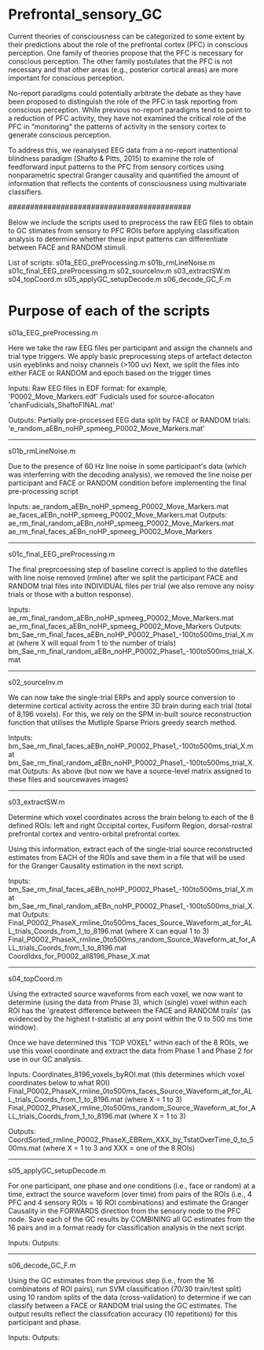 # Prefrontal_sensory_GC

Current theories of consciousness can be categorized to some extent by their predictions about the role of the prefrontal cortex (PFC) in conscious perception. One family of theories propose that the PFC is necessary for conscious perception. The other family postulates that the PFC is not necessary and that other areas (e.g., posterior cortical areas) are more important for conscious perception. 

No-report paradigms could potentially arbitrate the debate as they have been proposed to distinguish the role of the PFC in task reporting from conscious perception. While previous no-report paradigms tend to point to a reduction of PFC activity, they have not examined the critical role of the PFC in “monitoring” the patterns of activity in the sensory cortex to generate conscious perception. 

To address this, we reanalysed EEG data from a no-report inattentional blindness paradigm (Shafto & Pitts, 2015) to examine the role of feedforward input patterns to the PFC from sensory cortices using nonparametric spectral Granger causality and quantified the amount of information that reflects the contents of consciousness using multivariate classifiers.

##########################################

Below we include the scripts used to preprocess the raw EEG files to obtain to GC stimates from sensory to PFC ROIs before applying classification analysis to determine whether these input patterns can differentiate between FACE and RANDOM stimuli.

List of scripts:
s01a_EEG_preProcessing.m
s01b_rmLineNoise.m
s01c_final_EEG_preProcessing.m
s02_sourceInv.m
s03_extractSW.m
s04_topCoord.m
s05_applyGC_setupDecode.m
s06_decode_GC_F.m


# Purpose of each of the scripts
s01a_EEG_preProcessing.m

Here we take the raw EEG files per participant and assign the channels and trial type triggers.
We apply basic preprocessing steps of artefact detecton usin eyeblinks and noisy channels (>100 uv)
Next, we split the files into either FACE or RANDOM and epoch based on the trigger times

Inputs: Raw EEG files in EDF format: for example, 'P0002_Move_Markers.edf'
        Fudicials used for source-allocaton 'chanFudicials_ShaftoFINAL.mat'

Outputs: Partially pre-processed EEG data split by FACE or RANDOM trials: 'e_random_aEBn_noHP_spmeeg_P0002_Move_Markers.mat'


********************************
s01b_rmLineNoise.m

Due to the presence of 60 Hz line noise in some participant's data (which was interferring with the decoding analysis), we removed the line noise per participant and FACE or RANDOM condition before implementing the final pre-processing script

Inputs: ae_random_aEBn_noHP_spmeeg_P0002_Move_Markers.mat
        ae_faces_aEBn_noHP_spmeeg_P0002_Move_Markers.mat
Outputs: ae_rm_final_random_aEBn_noHP_spmeeg_P0002_Move_Markers.mat
         ae_rm_final_faces_aEBn_noHP_spmeeg_P0002_Move_Markers


********************************
s01c_final_EEG_preProcessing.m

The final preprcoessing step of baseline correct is applied to the datefiles with line noise removed (rmline) after we split the participant FACE and RANDOM trial files into INDIVIDUAL files per trial (we also remove any noisy trials or those with a button response).

Inputs: ae_rm_final_random_aEBn_noHP_spmeeg_P0002_Move_Markers.mat
        ae_rm_final_faces_aEBn_noHP_spmeeg_P0002_Move_Markers
Outputs: 
bm_Sae_rm_final_faces_aEBn_noHP_P0002_Phase1_-100to500ms_trial_X.mat (where X will equal from 1 to the number of trials)
bm_Sae_rm_final_random_aEBn_noHP_P0002_Phase1_-100to500ms_trial_X.mat

********************************
s02_sourceInv.m

We can now take the single-trial ERPs and apply source conversion to determine cortical activity across the entire 3D brain during each trial (total of 8,196 voxels). For this, we rely on the SPM in-built source reconstruction function that utilises the Mutliple Sparse Priors greedy search method.

Intputs: bm_Sae_rm_final_faces_aEBn_noHP_P0002_Phase1_-100to500ms_trial_X.mat
         bm_Sae_rm_final_random_aEBn_noHP_P0002_Phase1_-100to500ms_trial_X.mat
Outputs: As above (but now we have a source-level matrix assigned to these files and sourcewaves images)


********************************
s03_extractSW.m

Determine which voxel coordinates across the brain belong to each of the 8 defined ROIs: left and right Occipital cortex, Fusiform Region, dorsal-rostral prefrontal cortex and ventro-orbital prefrontal cortex.

Using this information, extract each of the single-trial source reconstructed estimates from EACH of the ROIs and save them in a file that will be used for the Granger Causality estimation in the next script.

Inputs:  bm_Sae_rm_final_faces_aEBn_noHP_P0002_Phase1_-100to500ms_trial_X.mat
         bm_Sae_rm_final_random_aEBn_noHP_P0002_Phase1_-100to500ms_trial_X.mat
Outputs: Final_P0002_PhaseX_rmline_0to500ms_faces_Source_Waveform_at_for_ALL_trials_Coords_from_1_to_8196.mat (where X can equal 1 to 3)
Final_P0002_PhaseX_rmline_0to500ms_random_Source_Waveform_at_for_ALL_trials_Coords_from_1_to_8196.mat 
CoordIdxs_for_P0002_all8196_Phase_X.mat 

********************************
s04_topCoord.m

Using the extracted source waveforms from each voxel, we now want to determine (using the data from Phase 3), which (single) voxel within each ROI has the 'greatest difference between the FACE and RANDOM trails' (as evidenced by the highest t-statistic at any point within the 0 to 500 ms time window).

Once we have determined this 'TOP VOXEL" within each of the 8 ROIs, we use this voxel coordinate and extract the data from Phase 1 and Phase 2 for use in our GC analysis.

Inputs: Coordinates_8196_voxels_byROI.mat (this determines which voxel coordinates below to what ROI)
        Final_P0002_PhaseX_rmline_0to500ms_faces_Source_Waveform_at_for_ALL_trials_Coords_from_1_to_8196.mat (where X = 1 to 3)
        Final_P0002_PhaseX_rmline_0to500ms_random_Source_Waveform_at_for_ALL_trials_Coords_from_1_to_8196.mat (where X = 1 to 3)

Outputs: CoordSorted_rmline_P0002_PhaseX_EBRem_XXX_by_TstatOverTime_0_to_500ms.mat (where X = 1 to 3 and XXX = one of the 8 ROIs)


********************************
s05_applyGC_setupDecode.m

For one participant, one phase and one conditions (i.e., face or random) at a time, extract the source waveform (over time) from pairs of the ROIs (i.e., 4 PFC and 4 sensory ROIs = 16 ROI combinations) and estimate the Granger Causality in the FORWARDS direction from the sensory node to the PFC node. Save each of the GC results by COMBINING all GC estimates from the 16 pairs and in a format ready for classification analysis in the next script.

Inputs:
Outputs:


********************************
s06_decode_GC_F.m

Using the GC estimates from the previous step (i.e., from the 16 combinatons of ROI pairs), run SVM classification (70/30 train/test split) using 10 random splits of the data (cross-validation) to determine if we can classify between a FACE or RANDOM trial using the GC estimates. The output results reflect the classifcation accuracy (10 repetitions) for this participant and phase.

Inputs:
Outputs:

